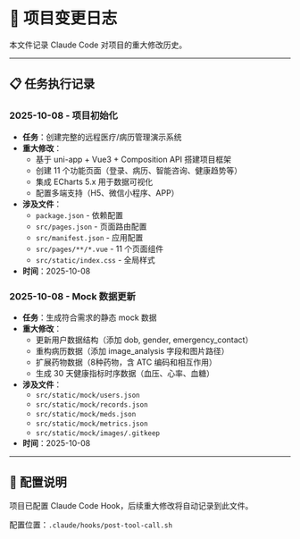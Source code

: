 # 📝 项目变更日志

本文件记录 Claude Code 对项目的重大修改历史。

---

## 📋 任务执行记录

### 2025-10-08 - 项目初始化
- **任务**：创建完整的远程医疗/病历管理演示系统
- **重大修改**：
  - 基于 uni-app + Vue3 + Composition API 搭建项目框架
  - 创建 11 个功能页面（登录、病历、智能咨询、健康趋势等）
  - 集成 ECharts 5.x 用于数据可视化
  - 配置多端支持（H5、微信小程序、APP）
- **涉及文件**：
  - `package.json` - 依赖配置
  - `src/pages.json` - 页面路由配置
  - `src/manifest.json` - 应用配置
  - `src/pages/**/*.vue` - 11 个页面组件
  - `src/static/index.css` - 全局样式
- **时间**：2025-10-08

### 2025-10-08 - Mock 数据更新
- **任务**：生成符合需求的静态 mock 数据
- **重大修改**：
  - 更新用户数据结构（添加 dob, gender, emergency_contact）
  - 重构病历数据（添加 image_analysis 字段和图片路径）
  - 扩展药物数据（8种药物，含 ATC 编码和相互作用）
  - 生成 30 天健康指标时序数据（血压、心率、血糖）
- **涉及文件**：
  - `src/static/mock/users.json`
  - `src/static/mock/records.json`
  - `src/static/mock/meds.json`
  - `src/static/mock/metrics.json`
  - `src/static/mock/images/.gitkeep`
- **时间**：2025-10-08

---

## 🔧 配置说明

项目已配置 Claude Code Hook，后续重大修改将自动记录到此文件。

配置位置：`.claude/hooks/post-tool-call.sh`
